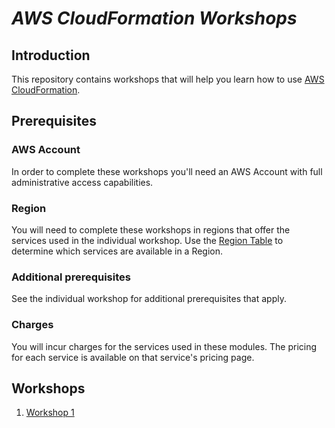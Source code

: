 <!--                                                                                       -->
<!-- Copyright 2018 Amazon.com, Inc. or its affiliates. All Rights Reserved.               -->
<!--                                                                                       -->
<!-- Permission is hereby granted, free of charge, to any person obtaining a copy of this  -->
<!-- software and associated documentation files (the "Software"), to deal in the Software -->
<!-- without restriction, including without limitation the rights to use, copy, modify,    -->
<!-- merge, publish, distribute, sublicense, and/or sell copies of the Software, and to    -->
<!-- permit persons to whom the Software is furnished to do so.                            -->
<!--                                                                                       -->
<!-- THE SOFTWARE IS PROVIDED "AS IS", WITHOUT WARRANTY OF ANY KIND, EXPRESS OR IMPLIED,   -->
<!-- INCLUDING BUT NOT LIMITED TO THE WARRANTIES OF MERCHANTABILITY, FITNESS FOR A         -->
<!-- PARTICULAR PURPOSE AND NONINFRINGEMENT. IN NO EVENT SHALL THE AUTHORS OR COPYRIGHT    -->
<!-- HOLDERS BE LIABLE FOR ANY CLAIM, DAMAGES OR OTHER LIABILITY, WHETHER IN AN ACTION     -->
<!-- OF CONTRACT, TORT OR OTHERWISE, ARISING FROM, OUT OF OR IN CONNECTION WITH THE        -->
<!-- SOFTWARE OR THE USE OR OTHER DEALINGS IN THE SOFTWARE.                                -->
<!-- Updated: 12/19/20 Billy Glenn                                                         -->
# ___AWS CloudFormation Workshops___

## Introduction

This repository contains workshops that will help you learn how to use [AWS CloudFormation](https://aws.amazon.com/cloudformation/).

## Prerequisites

### AWS Account

In order to complete these workshops you'll need an AWS Account with full administrative access capabilities.

### Region

You will need to complete these workshops in regions that offer the services used in the individual workshop.
Use the [Region Table](https://aws.amazon.com/about-aws/global-infrastructure/regional-product-services/) to determine which services are available in a Region.

### Additional prerequisites

See the individual workshop for additional prerequisites that apply.

### Charges

You will incur charges for the services used in these modules.  The pricing for each service is available on that service's pricing page.

## Workshops

1. [Workshop 1](workshop_1)
